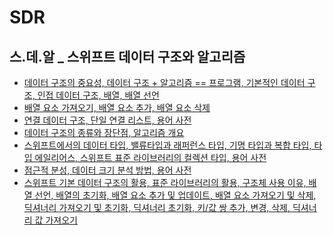 # SDR
스.데.알 _ 스위프트 데이터 구조와 알고리즘
---
- [데이터 구조의 중요성, 데이터 구조 + 알고리즘 == 프로그램, 기본적인 데이터 구조, 인접 데이터 구조, 배열, 배열 선언](https://github.com/devKobe24/SDR/blob/main/SDR/230621_SDR.md)
- [배열 요소 가져오기, 배열 요소 추가, 배열 요소 삭제](https://github.com/devKobe24/SDR/blob/main/SDR/230621(2)_SDR.md)
- [연결 데이터 구조, 단일 연결 리스트, 용어 사전](https://github.com/devKobe24/SDR/blob/main/230622_SDR.md)
- [데이터 구조의 종류와 장단점, 알고리즘 개요](https://github.com/devKobe24/SDR/blob/main/SDR/230622(2)_SDR.md)
- [스위프트에서의 데이터 타입, 밸류타입과 래퍼런스 타입, 기명 타입과 복합 타입, 타입 에일리어스, 스위프트 표준 라이브러리의 컬렉션 타입, 용어 사전](https://github.com/devKobe24/SDR/blob/main/SDR/230623_SDR.md)
- [점근적 분성, 데이터 크기 분석 방법, 용어 사전](https://github.com/devKobe24/SDR/blob/main/SDR/230624_SDR.md)
- [스위프트 기본 데이터 구조의 활용, 표준 라이브러리의 활용, 구조체 사용 이유, 배열 선언, 배열의 초기화, 배열 요소 추가 및 업데이트, 배열 요소 가져오기 및 삭제, 딕셔너리 가져오기 및 초기화, 딕셔너리 초기화, 키/값 쌍 추가, 변경, 삭제, 딕셔너리 값 가져오기](https://github.com/devKobe24/SDR/blob/main/SDR/230701_SDR.md)
